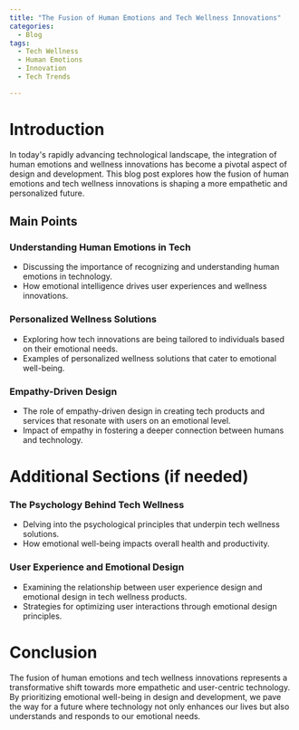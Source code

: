 ```yaml
---
title: "The Fusion of Human Emotions and Tech Wellness Innovations"
categories:
  - Blog
tags:
  - Tech Wellness
  - Human Emotions
  - Innovation
  - Tech Trends

---
```


# Introduction
In today's rapidly advancing technological landscape, the integration of human emotions and wellness innovations has become a pivotal aspect of design and development. This blog post explores how the fusion of human emotions and tech wellness innovations is shaping a more empathetic and personalized future.

## Main Points
### Understanding Human Emotions in Tech
- Discussing the importance of recognizing and understanding human emotions in technology.
- How emotional intelligence drives user experiences and wellness innovations.

### Personalized Wellness Solutions
- Exploring how tech innovations are being tailored to individuals based on their emotional needs.
- Examples of personalized wellness solutions that cater to emotional well-being.

### Empathy-Driven Design
- The role of empathy-driven design in creating tech products and services that resonate with users on an emotional level.
- Impact of empathy in fostering a deeper connection between humans and technology.

# Additional Sections (if needed)
### The Psychology Behind Tech Wellness
- Delving into the psychological principles that underpin tech wellness solutions.
- How emotional well-being impacts overall health and productivity.

### User Experience and Emotional Design
- Examining the relationship between user experience design and emotional design in tech wellness products.
- Strategies for optimizing user interactions through emotional design principles.

# Conclusion
The fusion of human emotions and tech wellness innovations represents a transformative shift towards more empathetic and user-centric technology. By prioritizing emotional well-being in design and development, we pave the way for a future where technology not only enhances our lives but also understands and responds to our emotional needs.